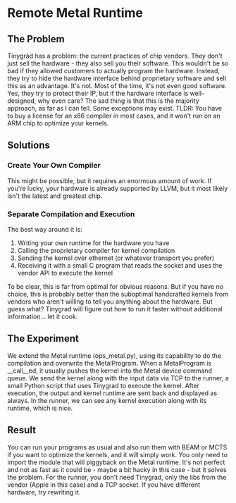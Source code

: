 # Remote Metal Runtime
## The Problem
Tinygrad has a problem: the current practices of chip vendors.
They don't just sell the hardware - they also sell you their software. This wouldn't be so bad if they allowed customers to actually program the hardware. Instead, they try to hide the hardware interface behind proprietary software and sell this as an advantage.
It's not. Most of the time, it's not even good software. Yes, they try to protect their IP, but if the hardware interface is well-designed, why even care?
The sad thing is that this is the majority approach, as far as I can tell. Some exceptions may exist.
TLDR: You have to buy a license for an x86 compiler in most cases, and it won't run on an ARM chip to optimize your kernels.
## Solutions
### Create Your Own Compiler
This might be possible, but it requires an enormous amount of work. If you're lucky, your hardware is already supported by LLVM, but it most likely isn't the latest and greatest chip.
### Separate Compilation and Execution
The best way around it is:

1. Writing your own runtime for the hardware you have
2. Calling the proprietary compiler for kernel compilation
3. Sending the kernel over ethernet (or whatever transport you prefer)
4. Receiving it with a small C program that reads the socket and uses the vendor API to execute the kernel

To be clear, this is far from optimal for obvious reasons. But if you have no choice, this is probably better than the suboptimal handcrafted kernels from vendors who aren't willing to tell you anything about the hardware. But guess what? Tinygrad will figure out how to run it faster without additional information... let it cook.
## The Experiment
We extend the Metal runtime (ops_metal.py), using its capability to do the compilation and overwrite the MetalProgram. When a MetalProgram is __call__ed, it usually pushes the kernel into the Metal device command queue. We send the kernel along with the input data via TCP to the runner, a small Python script that uses Tinygrad to execute the kernel.
After execution, the output and kernel runtime are sent back and displayed as always. In the runner, we can see any kernel execution along with its runtime, which is nice.
## Result
You can run your programs as usual and also run them with BEAM or MCTS if you want to optimize the kernels, and it will simply work.
You only need to import the module that will piggyback on the Metal runtime.
It's not perfect and not as fast as it could be - maybe a bit hacky in this case - but it solves the problem.
For the runner, you don't need Tinygrad, only the libs from the vendor (Apple in this case) and a TCP socket.
If you have different hardware, try rewriting it.